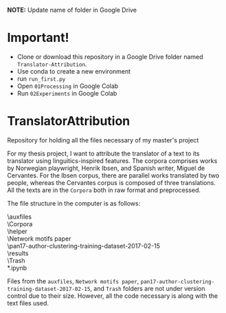 **NOTE:** Update name of folder in Google Drive

# Important!

- Clone or download this repository in a Google Drive folder named `Translator-Attribution`.
- Use conda to create a new environment
- run `run_first.py`
- Open `01Processing` in Google Colab
- Run `02Experiments` in Google Colab


# TranslatorAttribution
Repository for holding all the files necessary of my master's project

For my thesis project, I want to attribute the translator of a text to its translator using linguitics-inspired features.
The corpora comprises works by Norwegian playwright, Henrik Ibsen, and Spanish writer, Miguel de Cervantes. For the Ibsen corpus,
there are parallel works translated by two people, whereas the Cervantes corpus is composed of three translations. All the texts are
in the `Corpora` both in raw format and preprocessed.

The file structure in the computer is as follows:  

  \auxfiles  
  \Corpora  
  \helper  
  \Network motifs paper  
  \pan17-author-clustering-training-dataset-2017-02-15  
  \results  
  \Trash  
  *.ipynb  
  
  Files from the `auxfiles`, `Network motifs paper`, `pan17-author-clustering-training-dataset-2017-02-15`, and `Trash` folders are not
  under version control due to their size. However, all the code necessary is along with the text files used.


